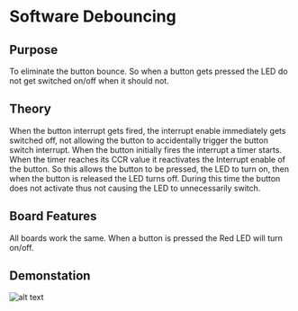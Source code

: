 # Software Debouncing

## Purpose
To eliminate the button bounce. So when a button gets pressed the LED do not get switched on/off when it should not.

## Theory
When the button interrupt gets fired, the interrupt enable immediately gets switched off, not allowing the button to accidentally trigger the button switch interrupt. When the button initially fires the interrupt a timer starts. When the timer reaches its CCR value it reactivates the Interrupt enable of the button. So this allows the button to be pressed, the LED to turn on, then when the button is released the LED turns off. During this time the button does not activate thus not causing the LED to unnecessarily switch.
## Board Features
All boards work the same. When a button is pressed the Red LED will turn on/off.




## Demonstation

![alt text](https://github.com/RU09342/lab-4-timers-and-pwm-ambrosen8/blob/master/Debouncing/Assets/Debounce.gif)